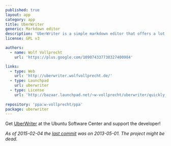 ```yaml
---
published: true
layout: app
category: app
title: UberWriter
generic: Markdown editor
description: 'UberWriter is a simple markdown editor that offers a lot of features. Get it if you love markdown and like writing in a clutter free environment.'
license: GPL v3

authors: 
  - name: Wolf Vollprecht
    url: 'https://plus.google.com/109074337730327400984'

links:
  - type: Web
    url: 'http://uberwriter.wolfvollprecht.de/'
  - type: Launchpad
    url: uberwriter
  - type: License
    url: 'http://bazaar.launchpad.net/~w-vollprecht/uberwriter/quickly_trunk/view/head:/COPYING'
    
repository: 'ppa:w-vollprecht/ppa'
package: uberwriter
---
```


Get [UberWriter](apt://uberwriter) at the Ubuntu Software Center and support the developer!

*As of 2015-02-04 the [last commit](https://code.launchpad.net/uberwriter) was on  2013-05-01. The project might be dead.*